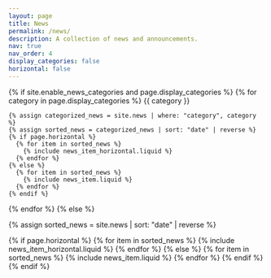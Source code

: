 ```yaml
---
layout: page
title: News
permalink: /news/
description: A collection of news and announcements.
nav: true
nav_order: 4
display_categories: false
horizontal: false
---
```


{% if site.enable_news_categories and page.display_categories %}
  {% for category in page.display_categories %}
    {{ category }}

    {% assign categorized_news = site.news | where: "category", category %}
    {% assign sorted_news = categorized_news | sort: "date" | reverse %}
    {% if page.horizontal %}
      {% for item in sorted_news %}
        {% include news_item_horizontal.liquid %}
      {% endfor %}
    {% else %}
      {% for item in sorted_news %}
        {% include news_item.liquid %}
      {% endfor %}
    {% endif %}
  {% endfor %}
{% else %}

  {% assign sorted_news = site.news | sort: "date" | reverse %}

  {% if page.horizontal %}
    {% for item in sorted_news %}
      {% include news_item_horizontal.liquid %}
    {% endfor %}
  {% else %}
    {% for item in sorted_news %}
      {% include news_item.liquid %}
    {% endfor %}
  {% endif %}
{% endif %}


